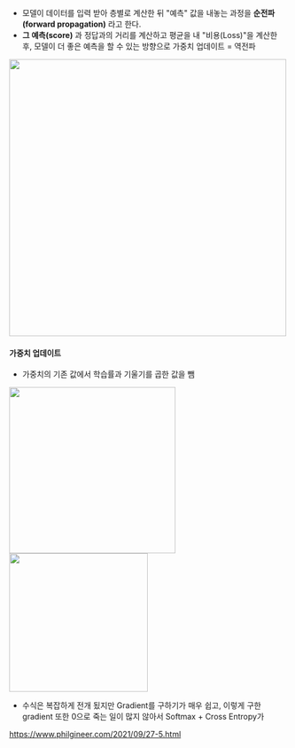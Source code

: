 

- 모델이 데이터를 입력 받아 층별로 계산한 뒤 "예측" 값을 내놓는 과정을 **순전파(forward propagation)** 라고 한다.
- **그 예측(score)** 과 정답과의 거리를 계산하고 평균을 내 "비용(Loss)"을 계산한 후, 모델이 더 좋은 예측을 할 수 있는 방향으로 가중치 업데이트 = 역전파

<img src="https://github.com/sandartchip/TIL/assets/15938354/0d87fe0b-884d-4b6b-aabc-04c891798e15" width="500px" />


#### 가중치 업데이트 
- 가중치의 기존 값에서 학습률과 기울기를 곱한 값을 뺌

<img src="https://github.com/sandartchip/TIL/assets/15938354/ba08d2b9-1185-4ce0-a3e0-189702226352" width="300px" />

<br>

<img src="https://github.com/sandartchip/TIL/assets/15938354/32c47781-8b5c-43c9-b182-3c035863a2fc" width="250px" />


- 수식은 복잡하게 전개 됬지만 Gradient를 구하기가 매우 쉽고, 이렇게 구한 gradient 또한 0으로 죽는 일이 많지 않아서 Softmax + Cross Entropy가 

https://www.philgineer.com/2021/09/27-5.html
